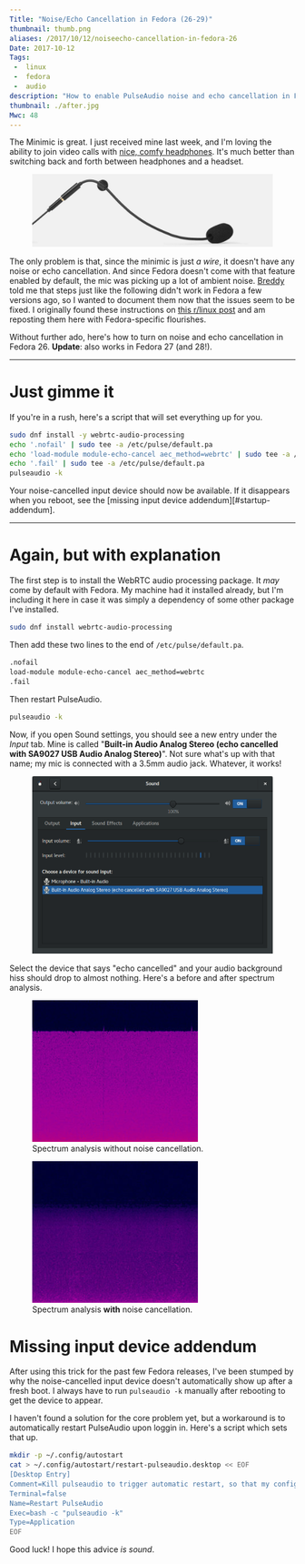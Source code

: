 ```yaml
---
Title: "Noise/Echo Cancellation in Fedora (26-29)"
thumbnail: thumb.png
aliases: /2017/10/12/noiseecho-cancellation-in-fedora-26
Date: 2017-10-12
Tags:
 -  linux
 -  fedora
 -  audio
description: "How to enable PulseAudio noise and echo cancellation in Fedora 26-29."
thumbnail: ./after.jpg
Mwc: 48
---
```


The Minimic is great. I just received mine last week, and I'm loving the ability to join video calls with [nice, comfy headphones][grado]. It's much better than switching back and forth between headphones and a headset.

<figure>
    <img src="minimic.jpg">
</figure>

The only problem is that, since the minimic is just _a wire_, it doesn't have any noise or echo cancellation. And since Fedora doesn't come with that feature enabled by default, the mic was picking up a lot of ambient noise. [Breddy][breddy] told me that steps just like the following didn't work in Fedora a few versions ago, so I wanted to document them now that the issues seem to be fixed. I originally found these instructions on [this r/linux post][rlinux] and am reposting them here with Fedora-specific flourishes.

Without further ado, here's how to turn on noise and echo cancellation in Fedora 26. **Update**: also works in Fedora 27 (and 28!).

---

# Just gimme it

If you're in a rush, here's a script that will set everything up for you.

```sh
sudo dnf install -y webrtc-audio-processing
echo '.nofail' | sudo tee -a /etc/pulse/default.pa
echo 'load-module module-echo-cancel aec_method=webrtc' | sudo tee -a /etc/pulse/default.pa
echo '.fail' | sudo tee -a /etc/pulse/default.pa
pulseaudio -k
```

Your noise-cancelled input device should now be available.  If it disappears when you reboot, see the [missing input device addendum][#startup-addendum].

---

# Again, but with explanation

The first step is to install the WebRTC audio processing package. It _may_ come by default with Fedora. My machine had it installed already, but I'm including it here in case it was simply a dependency of some other package I've installed.

```sh
sudo dnf install webrtc-audio-processing
```

Then add these two lines to the end of `/etc/pulse/default.pa`.

```sh
.nofail
load-module module-echo-cancel aec_method=webrtc
.fail
```

Then restart PulseAudio.

```sh
pulseaudio -k
```

Now, if you open Sound settings, you should see a new entry under the _Input_ tab. Mine is called "**Built-in Audio Analog Stereo (echo cancelled with SA9027 USB Audio Analog Stereo)**". Not sure what's up with that name; my mic is connected with a 3.5mm audio jack. Whatever, it works!

<figure>
    <img src="devices.png">
</figure>

Select the device that says "echo cancelled" and your audio background hiss should drop to almost nothing. Here's a before and after spectrum analysis.

<div class="beside">
    <figure>
        <img src="before.jpg" alt="Audio spectrum analysis of microphone input without noise cancellation." />
        <figcaption>Spectrum analysis without noise cancellation.</figcaption>
    </figure>
    <figure>
        <img src="after.jpg" alt="Audio spectrum analysis of microphone input with noise cancellation." />
        <figcaption>Spectrum analysis <b>with</b> noise cancellation.</figcaption>
    </figure>
</div>

# Missing input device addendum

After using this trick for the past few Fedora releases, I've been stumped by why the noise-cancelled input device doesn't automatically show up after a fresh boot.  I always have to run `pulseaudio -k` manually after rebooting to get the device to appear.

I haven't found a solution for the core problem yet, but a workaround is to automatically restart PulseAudio upon loggin in.  Here's a script which sets that up.

```sh
mkdir -p ~/.config/autostart
cat > ~/.config/autostart/restart-pulseaudio.desktop << EOF
[Desktop Entry]
Comment=Kill pulseaudio to trigger automatic restart, so that my config will be loaded properly.  I don't know why.
Terminal=false
Name=Restart PulseAudio
Exec=bash -c "pulseaudio -k"
Type=Application
EOF
```

Good luck!  I hope this advice *is sound*.


[fedora]: https://getfedora.org/
[breddy]: https://chrisbredesen.com/
[rlinux]: https://www.reddit.com/r/linux/comments/2yqfqp/just_found_that_pulseaudio_have_noise/
[grado]: http://gradolabs.com/
